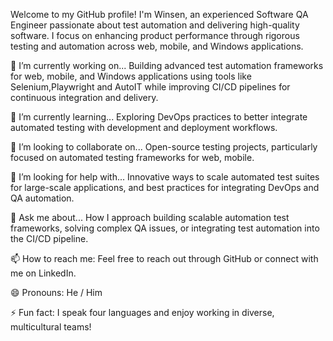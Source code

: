 Welcome to my GitHub profile! I'm Winsen, an experienced Software QA Engineer passionate about test automation and delivering high-quality software. I focus on enhancing product performance through rigorous testing and automation across web, mobile, and Windows applications.

🔭 I’m currently working on...
Building advanced test automation frameworks for web, mobile, and Windows applications using tools like Selenium,Playwright and AutoIT while improving CI/CD pipelines for continuous integration and delivery.

🌱 I’m currently learning...
Exploring DevOps practices to better integrate automated testing with development and deployment workflows.

👯 I’m looking to collaborate on...
Open-source testing projects, particularly focused on automated testing frameworks for web, mobile.

🤔 I’m looking for help with...
Innovative ways to scale automated test suites for large-scale applications, and best practices for integrating DevOps and QA automation.

💬 Ask me about...
How I approach building scalable automation test frameworks, solving complex QA issues, or integrating test automation into the CI/CD pipeline.

📫 How to reach me:
Feel free to reach out through GitHub or connect with me on LinkedIn.

😄 Pronouns:
He / Him

⚡ Fun fact:
I speak four languages and enjoy working in diverse, multicultural teams!






